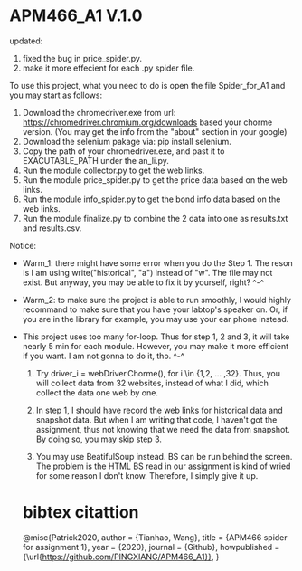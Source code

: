 # APM466_A1 V.1.0 

updated:
  1. fixed the bug in price_spider.py.
  2. make it more effecient for each .py spider file.

To use this project, what you need to do is open the file Spider_for_A1 and you may start as follows:

  1. Download the chromedriver.exe from url: https://chromedriver.chromium.org/downloads based your chorme version. (You may get the info from the "about" section in your google)
  2. Download the selenium pakage via: pip install selenium.
  3. Copy the path of your chromedriver.exe, and past it to EXACUTABLE_PATH under the an_li.py.
  4. Run the module collector.py to get the web links.
  5. Run the module price_spider.py to get the price data based on the web links.
  6. Run the module info_spider.py to get the bond info data based on the web links.
  7. Run the module finalize.py to combine the 2 data into one as results.txt and results.csv.

Notice:

* Warm_1: there might have some error when you do the Step 1. The reson is I am using write("historical", "a") instead of "w". The file may not exist. But anyway, you may be able to fix it by yourself, right? ^-^

* Warm_2: to make sure the project is able to run smoothly, I would highly recommand to make sure that you have your labtop's speaker on. Or, if you are in the library for example, you may use your ear phone instead.

* This project uses too many for-loop. Thus for step 1, 2 and 3, it will take nearly 5 min for each module. However, you may make it more efficient if you want. I am not gonna to do it, tho. ^-^
  
  1. Try
      driver_i = webDriver.Chorme(), for i \in {1,2, ... ,32}. 
  Thus, you will collect data from 32 websites, instead of what I did, which collect the data one web by one.
    
  2. In step 1, I should have record the web links for historical data and snapshot data. But when I am writing that code, I haven't got the assignment, thus not knowing that we need the data from snapshot. 
  By doing so, you may skip step 3.
  
  3. You may use BeatifulSoup instead. BS can be run behind the screen. The problem is the HTML BS read in our assignment is kind of wried for some reason I don't know. Therefore, I simply give it up. 
  
  # bibtex citattion
  
  @misc{Patrick2020, 
   author = {Tianhao, Wang}, 
   title = {APM466 spider for assignment 1},
   year = {2020},
   journal = {Github},
   howpublished = {\url{https://github.com/PINGXIANG/APM466_A1}},
}
